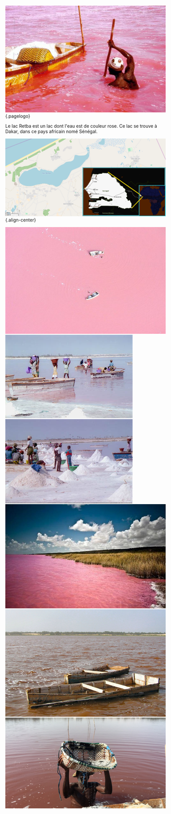 <!-- TITLE: Retba -->
<!-- SUBTITLE: Présentation du lac Retba -->

![Pink Lake 02](/uploads/lake/pink-lake-02.jpg "Le lac Retba et une embarcation utilisée pour récupérer le sel du lac"){.pagelogo}

Le lac Retba est un lac dont l'eau est de couleur rose. Ce lac se trouve à Dakar, dans ce pays africain nomé Sénégal.

![Lacretba](/uploads/lake/lacretba.png "Géolocalisation du lac Retba"){.align-center}

![1 D 24 Ab 158 E 2 Db 7 Ac 1 F 94 Fa 48 E 25 Cb 009 Red Pigment Lac Retba](/uploads/lake/1-d-24-ab-158-e-2-db-7-ac-1-f-94-fa-48-e-25-cb-009-red-pigment-lac-retba.jpg "1 D 24 Ab 158 E 2 Db 7 Ac 1 F 94 Fa 48 E 25 Cb 009 Red Pigment Lac Retba")
![Lac Retba Dakar Senegal](/uploads/lake/lac-retba-dakar-senegal.jpg "Lac Retba Dakar Senegal")
![Sel Extrait Du Lac Retba](/uploads/lake/sel-extrait-du-lac-retba.jpg "Sel Extrait Du Lac Retba")
![Pink Lake Retba](/uploads/lake/pink-lake-retba.jpg "Pink Lake Retba")
![Lac Retba Barque Pour Embarcation Du Sel](/uploads/lake/lac-retba-barque-pour-embarcation-du-sel.jpg "Lac Retba Barque Pour Embarcation Du Sel")
![Lac Retba Worker Digging Salt](/uploads/lake/lac-retba-worker-digging-salt.jpg "Lac Retba Worker Digging Salt")
